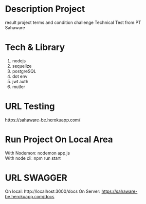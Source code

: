 # Description Project

result project terms and condition challenge Technical Test from PT Sahaware

# Tech & Library

1. nodejs
2. sequelize
3. postgreSQL
4. dot env
5. jwt auth
6. mutler

# URL Testing

https://sahaware-be.herokuapp.com/

# Run Project On Local Area

With Nodemon: nodemon app.js
<br>
With node cli: npm run start

# URL SWAGGER

On local: http://localhost:3000/docs
On Server: https://sahaware-be.herokuapp.com/docs
